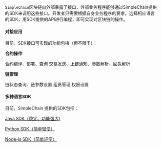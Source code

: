 `SimpleChain`区块链向外部暴露了接口，外部业务程序能够通过SimpleChain提供的SDK来调用这些接口。开发者只需要根据自身业务程序的要求，选择相应语言的SDK，用SDK提供的API进行编程，即可实现对区块链的操作。

#### 对接应用

目前，SDK接口可实现的功能包括（但不限于）：

**合约操作**

合约编译、部署、查询
交易发送、上链通知、参数解析、回执解析

**链管理**

链状态查询、链参数设置
组员管理
权限设置

#### 多种语言SDK

目前，SimpleChain 提供的SDK包括：

[Java SDK（稳定、功能强大)]()

[Python SDK（简单轻便）]()

[Node-js SDK（简单轻便）]()


